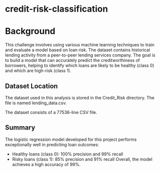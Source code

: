 # credit-risk-classification

# Background 
This challenge involves using various machine learning techniques to train and evaluate a model based on loan risk. The dataset contains historical lending activity from a peer-to-peer lending services company. The goal is to build a model that can accurately predict the creditworthiness of borrowers, helping to identify which loans are likely to be healthy (class 0) and which are high-risk (class 1).


## Dataset Location

The dataset used in this analysis is stored in the Credit_Risk directory. The file is named lending_data.csv.

The dataset consists of a 77536-line CSV file.


##  Summary
The logistic regression model developed for this project performs exceptionally well in predicting loan outcomes:

* Healthy loans (class 0): 100% precision and 99% recall
* Risky loans (class 1): 85% precision and 91% recall
Overall, the model achieves a high accuracy of 99%.
